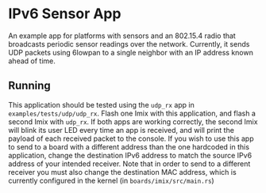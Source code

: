 IPv6 Sensor App
=============

An example app for platforms with sensors and an 802.15.4 radio that broadcasts
periodic sensor readings over the network. Currently, it sends UDP packets
using 6lowpan to a single neighbor with an IP address known ahead of time.

## Running

This application should be tested using the `udp_rx` app in `examples/tests/udp/udp_rx`.
Flash one Imix with this application, and flash a second Imix with `udp_rx`. If both
apps are working correctly, the second Imix will blink its user LED every
time an app is received, and will print the payload of each received packet
to the console. If you wish to use this app to send to a board with a different
address than the one hardcoded in this application, change the destination IPv6 address
to match the source IPv6 address of your intended receiver. Note that in order
to send to a different receiver you must also change the destination MAC address,
which is currently configured in the kernel (in `boards/imix/src/main.rs`)
